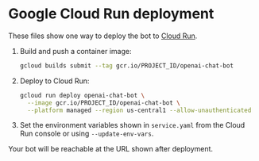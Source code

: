# Google Cloud Run deployment

These files show one way to deploy the bot to [Cloud Run](https://cloud.google.com/run).

1. Build and push a container image:
   ```bash
   gcloud builds submit --tag gcr.io/PROJECT_ID/openai-chat-bot
   ```
2. Deploy to Cloud Run:
   ```bash
   gcloud run deploy openai-chat-bot \
     --image gcr.io/PROJECT_ID/openai-chat-bot \
     --platform managed --region us-central1 --allow-unauthenticated
   ```
3. Set the environment variables shown in `service.yaml` from the Cloud Run console or using `--update-env-vars`.

Your bot will be reachable at the URL shown after deployment.

